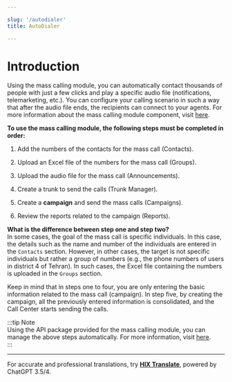 ```yaml
---

slug: '/autodialer'  
title: AutoDialer  

---
```


# Introduction  

Using the mass calling module, you can automatically contact thousands of people with just a few clicks and play a specific audio file (notifications, telemarketing, etc.). You can configure your calling scenario in such a way that after the audio file ends, the recipients can connect to your agents. For more information about the mass calling module component, visit [here](/pbx/pbx-menu/dialplan/components/autodialer_route).  

**To use the mass calling module, the following steps must be completed in order:**  

1. Add the numbers of the contacts for the mass call (Contacts).  

2. Upload an Excel file of the numbers for the mass call (Groups).  

3. Upload the audio file for the mass call (Announcements).  

4. Create a trunk to send the calls (Trunk Manager).  

5. Create a **campaign** and send the mass calls (Campaigns).  

6. Review the reports related to the campaign (Reports).  

**What is the difference between step one and step two?**  
In some cases, the goal of the mass call is specific individuals. In this case, the details such as the name and number of the individuals are entered in the `Contacts` section. However, in other cases, the target is not specific individuals but rather a group of numbers (e.g., the phone numbers of users in district 4 of Tehran). In such cases, the Excel file containing the numbers is uploaded in the `Groups` section.  

Keep in mind that in steps one to four, you are only entering the basic information related to the mass call (campaign). In step five, by creating the campaign, all the previously entered information is consolidated, and the Call Center starts sending the calls.  

:::tip Note  
Using the API package provided for the mass calling module, you can manage the above steps automatically. For more information, visit [here](../developers/Autodialer_API/introautodialer).  
:::  

---  

For accurate and professional translations, try **[HIX Translate](https://hix.ai/translate)**, powered by ChatGPT 3.5/4.